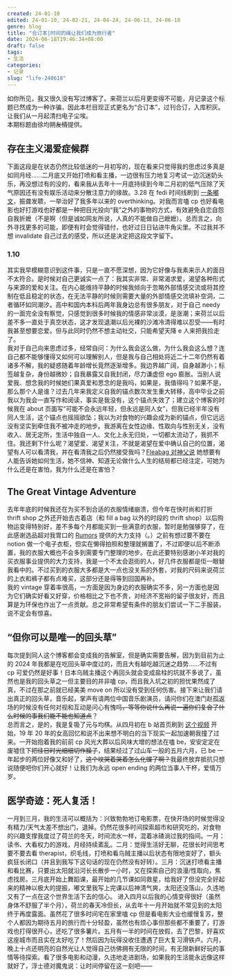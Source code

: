 ```yaml
---
created: 24-01-10
edited: 24-01-10, 24-02-21, 24-04-24, 24-06-13, 24-06-18
genre: blog
title: "合订本|时间的绳让我们成为旅行者"
date: 2024-06-18T19:46:34+08:00
draft: false
tags: 
- 生活 
categories: 
- 记录
slug: "life-240618"
---
```


如你所见，我又很久没有写过博客了。来荷兰以后月更变得不可能，月记录这个标题已然成为一种诈骗，因此本栏目现正式更名为“合订本”，过刊合订，入库积灰。让我们从一月起清扫电子尘埃。  
本期标题由徐均朔~~友情~~提供。

## 存在主义渴爱症候群
下面这段是在状态仍然比较低迷的一月初写的，现在看来只觉得我的思虑过多真是如同月经……二月底又开始打喷和看主播，一边很有压力地复习考试一边沉迷奶头乐，再没想过有的没的，看来我从去年十一月底持续到今年二月初的低气压除了天气原因还有没有娱乐活动来分散注意力的缘故。3.28 在 fedi 时间线刷到 [一条嘟文](https://m.cmx.im/@floraTomatoHat/108601313684297856)，振聋发聩，一举治好了我多年以来的 overthinking。对我而言嗑 cp 也好看电影也好打游戏也好都是一种把目光投向“我”之外的事物的方式，有效避免自恋自怨自我折嬷（不是啊（但是诚如网友所说，人真的不能做自己嬷嬷）。总而言之，向外寻找更多的可能，即便有时会觉得错付，也好过日日钻进牛角尖里。不过我并不想 invalidate 自己过去的感受，所以还是决定把这段文字留下。
### 1.10
其实我早模糊意识到这件事，只是一直不愿深想，因为它好像与我素来示人的面目不太符合。是时候对自己更诚实一点了：我其实非常、非常渴求爱，渴望各种形式与来源的爱和关注。在内心能维持平静的时候我倾向于忽略外部情感交流或将其控制在低且稳定的状态，在无法平静的时候则需要大量的外部情感交流填补空洞，二者循环如同潮汐。高中和国内本科后两年我身边总有很多朋友，对于自己 needy 的一面完全没有察觉，只感觉到很多时候我的情感非常淡漠，是涨潮；来荷兰以后差不多一直处于真空状态，这才发现退潮以后光裸的沙滩冷清得难以忍受——有时我甚至想要恋爱。但与此同时仍然不想主动社交，只能希望天降 e 人来把我捡走了。  
我对于自己向来思虑过多，经常自问：为什么我会这么做，为什么我会这么想？连自己都不能够懂得又如何可以理解别人，但是我与自己相处将近二十二年仍然有着诸多不解，我的疑惑随着年龄增长竟然逐渐增多。我边界越广阔，自身越渺小；标签越复杂，身份越微妙；自我暴露又自我封闭，尽力谦虚但 ego 膨胀。当别人说爱我、想念我的时候她们果真爱和思念的是我吗，如果是，我值得吗？如果不是，那么那个人是谁？过去几年来我定义自我的锚点数次发生重大转移，高中毕业之前我以为我会一直写作和阅读，事实是我没有，这个锚点失效了；建立这个博客的时候我在 about 页面写“可能不会永远年轻，但永远是同人女”，但我已经半年没有同人生活，这个锚点也摇摇欲坠；我以为对食物的兴趣会成为新的锚点，但它远远没有坚实到牵住我不被冲走的地步。我游离在女性边缘、性取向与性别无关，没有收入、居无定所，生活中独自一人、文化上永无归处，一切都太流动了，我抓不住。我还剩下什么呢？渴望爱、渴望关注，不就是渴望在爱中确认自己的位置，渴望有人可以看清我，并在看清我之后仍然接受我吗？[Fleabag 对神父说](https://movie.douban.com/photos/photo/2551919869/) 她想要有人能告诉她如何生活，她不信神、知道无论做什么人生的结局都已经注定，可她为什么还是在害怕，我为什么还是在害怕？

## The Great Vintage Adventure
去年年底的时候我还在为买不到合适的衣服情绪崩溃，但今年在快时尚和打折 thrift shop 之外还开始去古着店（和 fill a bag 以外的时段的 thrift shop）以后购物运变得特别好，差不多每个月都能买到一些满意的衣服，暂时是勉强够穿了，在此感谢选品超对我胃口的 [Rumors](https://www.rumorsvintage.nl/en/) 提供的大力支持（。）之前有想过要不要在 notion 做一个电子衣柜，但实在懒得拍照和整理就搁置了，不过即便以后不断添置，我的衣服大概也不会多到需要专门整理的地步。在此还要特别感谢小羊对我的买衣服事业提供的大力支持，我是一个不太会逛街的人，好几件衣服都是佢一眼替我看中的。不过买到的衣服大多都是大一点也没关系的外套，对我的尺码来说荷兰的上衣和裤子都有点难买，这部分还是得等到回国再补。  
我的 vintage 穿着率很高，一方面是因为身边的衣服确实不多，另一方面也是因为它们确实好看又好穿，价格相比之下也不贵，对经济不宽裕的留子很友好，而且算是为环保也作出了一点贡献。总之非常希望有条件的朋友们尝试一下二手服装，说不定会有惊喜。

## “但你可以是唯一的回头草”
每次提到同人这个博客都会变成我的告解室，但是确实需要告解，因为到目前为止的 2024 年我都是在吃回头草中度过的，而且大有越吃越沉迷之趋势……不过有 cp 可爱仍然是好事！日本乌贼主播这个再回头就会变成盐柱的坑就不多说了，虽然也是我的回头草之一但主要目的并非嗑 cp，而且我入坑之初的担忧果然成了真，不过在那之前就已经美美 move on 所以没有受到任何伤害。接下来让我们请出真正的回头草，音乐起，掌声有请两位中国音乐剧演员，请问你们在澳门赵孤返场的时候没有任何对视和互动是问心有愧吗~~，等等你说什么再说一遍你们复合了什么时候的事我们能不能也知道点~~？  
总而言之，是的，我是复吸了元与均棋。从四月初在 b 站首页刷到 [这个视频](https://www.bilibili.com/video/BV1aJ4m1p7F9/) 开始，19 年 20 年的女高回忆和说不出来想不明白的当下现实一起加速朝我撞了过来。一开始抱着我的前前 cp 风光大葬以后风味大增的想法在嗑 be，安安定定在废墟住下~~把往日时光细细切作臊子~~，结果经过了过山车一般的五月六月，已 be 一年起步的两位好像又和好了，~~这个坟哭着哭着怎么化蝶了啊？~~我最终放弃抵抗只想说随便吧你们开心就好！让我们为永远 open ending 的两位当事人干杯，爱情万岁。  

## 医学奇迹：死人复活！
一月到三月，我的生活可以概括为：兴致勃勃地订电影票，在快开场的时候觉得没有精力/天气太差不想出门，退掉。仍然花很多时间探索超市和研究吃的，对食物的兴趣支撑我度过了荷兰的冬天，时间流水一样，混着冰碴淌过我的指间。一月：读书、大看权力的游戏，月经持续紊乱。二月：觉得生活好无聊，花很长时间思考要不要去看 therapist，织毛线，打喷和看乌贼主播以后状态有限地变好了，额头疯狂长闭口（并且到我写下这句话的现在仍然没有好转）。三月：沉迷打喷看主播和看比赛，只要出太阳就沿河长长散步一小时，又在探索自己的浪漫/性取向，焦虑找房。三月底开始上舞蹈课，最开始的几节课如同救星，给我好了但没完全好起来的精神以极大的提振，嘟文里我写上完课以后神清气爽，太阳还没落山，久违地又有了一点在这个世界生活下去的信心。
进入四月以后我的心情变得很好（虽然身体不舒服了半个月），荷兰的春天冷但长，从去年十一月开始就不常见到的太阳终于再度露面。虽然花了很多时间宅在家里嗑 cp 但是看电影大业也缓慢复苏，整个人都因为期待五月的旅行而十分轻盈，虽然也有烦心事但那些都不重要了，打游戏也打得很开心，还吃了很多薯片。五月有一半的时间在放假，去了巴黎，好喜欢这座城市而且实在太好吃了！然后因为玩得没收住遭遇了巨大复习滑铁卢。六月，晚上十点还明亮的自然光让人觉得自己彷佛拥有无限的时间，有无限新鲜好玩的事情等待探索。看了很多电影和动漫，久违地走进剧场，如果我的生活能永远像这样就好了，浮士德对魔鬼说：让时间停留在这一刻吧——
